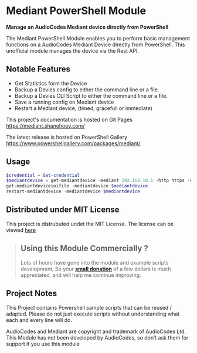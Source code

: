 # Mediant PowerShell Module

**Manage an AudioCodes Mediant device directly from PowerShell**

The Mediant PowerShell Module enables you to perform basic management functions on a AudioCodes Mediant Device directly from PowerShell. This unofficial module manages the device via the Rest API.

## Notable Features
* Get Statistics form the Device
* Backup a Devies config to either the command line or a file.
* Backup a Devies CLI Script to either the command line or a file.
* Save a running config on Mediant device
* Restart a Mediant device, (timed, gracefull or immediate)

This project's documentation is hosted on Git Pages
https://mediant.shanehoey.com/

The latest release is hosted on PowerShell Gallery 
https://www.powershellgallery.com/packages/mediant/

## Usage
``` POWERSHELL
$credential = Get-credential
$mediantdevice = get-mediantdevice -mediant 192.168.10.1 -http https -credential $credential
get-mediantdeviceinifile -mediantdevice $mediantdevice
restart-mediantdevice -mediantdevice $mediantdevice
```

## Distributed under MIT License
This project is distrubuted undet the MIT License. The license can be viewed [here](https://github.com/shanehoey/mediant/blob/master/LICENSE)

>## Using this Module Commercially ? 
>Lots of hours have gone into the module and example scripts development, So your [**small donation**](https://www.paypal.me/shanehoey) of a few dollars is much appreciated, and will help me continue improving. 

## Project Notes
This Project contains Powershell sample scripts that can be reused / adapted. Please do not just execute scripts without understanding what each and every line will do.

AudioCodes and Mediant are copyright and trademark of AudioCodes Ltd. This Module has not been developed by AudioCodes, so don’t ask them for support if you use this module
